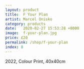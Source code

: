```yaml
---
layout: product
title:  F Your Plan
artist: Marcel Onisko
category: products
date:   2020-02-27 15:53:28 +0000
image:  f-your-plan.jpg
price: £20
permalink: /shop/f-your-plan
index: 8
---
```

2022, Colour Print, 40x40cm

